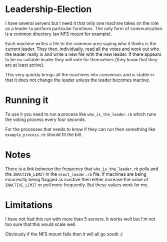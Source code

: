# Leadership-Election
I have several servers but I need it that only one machine takes on the role as a leader to perform particular functions. The only form of communication is a common directory (an NFS mount for example).

Each machine writes a file to the common area saying who it thinks is the current leader. They then, individually, read all the votes and work out who the leader really is and write a new file with the new leader. If there appears to be no suitable leader they will vote for themselves (they know that they are at least active).

This very quickly brings all the machines into consensus and is stable in that it does not change the leader unless the leader becomes inactive.

# Running it

To use it you need to run a process like `who_is_the_leader.rb` which runs the voting process every four seconds.

For the processes that needs to know if they can run then something like `example_process.rb` should fit the bill.

# Notes

There is a link between the frequency that `who_is_the_leader.rb` polls and the `INACTIVE_LIMIT` in the `elect_leader.rb` file. If machines are being incorrectly being flagged as inactive then either increase the value of `INACTIVE_LIMIT` or poll more frequently. But these values work for me.

# Limitations

I have not had this run with more than 5 servers. It works well but I'm not too sure that this would scale well.

Obviously if the NFS mount fails then it will all go south :(
